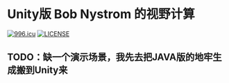 # Unity版 Bob Nystrom 的视野计算

[![996.icu](https://img.shields.io/badge/link-996.icu-red.svg)](https://996.icu)
[![LICENSE](https://img.shields.io/badge/license-Anti%20996-blue.svg)](https://github.com/996icu/996.ICU/blob/master/LICENSE)

## TODO：缺一个演示场景，我先去把JAVA版的地牢生成搬到Unity来
